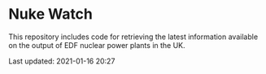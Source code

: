 # Nuke Watch

This repository includes code for retrieving the latest information available on the output of EDF nuclear power plants in the UK.

Last updated: 2021-01-16 20:27